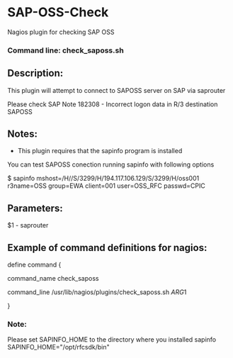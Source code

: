 # SAP-OSS-Check
Nagios plugin for checking SAP OSS


### Command line: check_saposs.sh 

## Description: 
This plugin will attempt to connect to SAPOSS server on SAP via saprouter 

Please check SAP Note 182308 - Incorrect logon data in R/3 destination SAPOSS 
 
## Notes: 
- This plugin requires that the sapinfo program is installed 

You can test SAPOSS conection running sapinfo with following options 

$ sapinfo mshost=/H//S/3299/H/194.117.106.129/S/3299/H/oss001 r3name=OSS group=EWA client=001 user=OSS_RFC passwd=CPIC 
 
## Parameters: 
$1 - saprouter 
 
## Example of command definitions for nagios: 

define command { 
 
  command_name check_saposs 
  
  command_line /usr/lib/nagios/plugins/check_saposs.sh $ARG1$ 

} 
 
### Note:
Please set SAPINFO_HOME to the directory where you installed sapinfo 
SAPINFO_HOME="/opt/rfcsdk/bin" 
 
